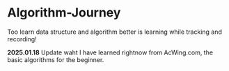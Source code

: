 # Algorithm-Journey
Too learn data structure and algorithm better is learning while tracking and recording!

<strong>2025.01.18</strong>
Update waht I have learned rightnow from AcWing.com, the basic algorithms for the beginner.
